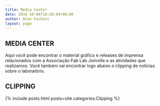 ```yaml
---
title: Media Center
date: 2016-10-04T18:50:04+00:00
author: Alan Fachini
layout: page
---
```


## MEDIA CENTER

Aqui você pode encontrar o material gráfico e releases de imprensa relacionados
com a Associação Fab Lab Joinville e as atividades que realizamos. Você também
vai encontrar logo abaixo o clipping de notícias sobre o laboratório.

## CLIPPING

{% include posts.html posts=site.categories.Clipping %}

